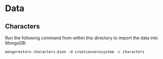 # Data

## Characters

Run the following command from within this directory to import the data into MongoDB:

````
mongorestore characters.bson -d creationsecosystem -c characters
````